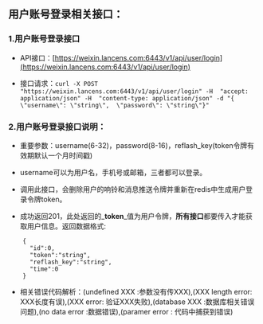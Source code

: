 ## 用户账号登录相关接口：

### 1.用户账号登录接口

* API接口：[https://weixin.lancens.com:6443/v1/api/user/login](https://weixin.lancens.com:6443/v1/api/user/login)

* 接口请求：`curl -X POST "https://weixin.lancens.com:6443/v1/api/user/login" -H  "accept: application/json" -H  "content-type: application/json" -d "{  \"username\": \"string\",  \"password\": \"string\"}"`

### 2.用户账号登录接口说明：

* 重要参数：username\(6-32\)，password\(8-16\)，reflash\_key\(token令牌有效期默认一个月时间戳\)

* username可以为用户名，手机号或邮箱，三者都可以登录。

* 调用此接口，会删除用户的响铃和消息推送令牌并重新在redis中生成用户登录令牌token。

* 成功返回201，此处返回的_**token**_值为用户令牌，**所有接口**都要传入才能获取用户信息。返回数据格式:

```
    {
      "id":0,
      "token":"string",
      "reflash_key":"string",
      "time":0
    }
```

* 相关错误代码解析：\(undefined XXX :参数没有传XXX\),\(XXX length error: XXX长度有误\),\(XXX error: 验证XXX失败\),\(database XXX :数据库相关错误问题\),\(no data error :数据错误\),\(paramer error : 代码中捕获到错误\)



